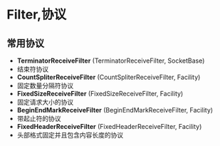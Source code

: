 ﻿# Filter,协议
## 常用协议
* **TerminatorReceiveFilter** (TerminatorReceiveFilter, SocketBase)
* 结束符协议
* **CountSpliterReceiveFilter** (CountSpliterReceiveFilter, Facility)
*  固定数量分隔符协议
* **FixedSizeReceiveFilter** (FixedSizeReceiveFilter, Facility)
* 固定请求大小的协议
* **BeginEndMarkReceiveFilter** (BeginEndMarkReceiveFilter, Facility)
* 带起止符的协议
* **FixedHeaderReceiveFilter** (FixedHeaderReceiveFilter, Facility)
* 头部格式固定并且包含内容长度的协议